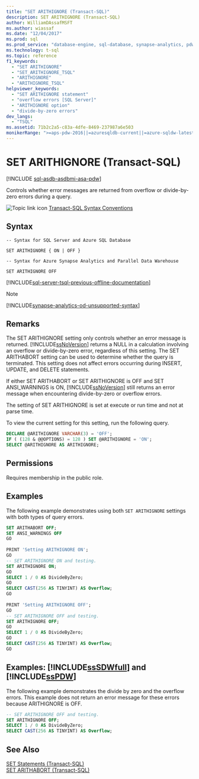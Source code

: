 ```yaml
---
title: "SET ARITHIGNORE (Transact-SQL)"
description: SET ARITHIGNORE (Transact-SQL)
author: WilliamDAssafMSFT
ms.author: wiassaf
ms.date: "12/04/2017"
ms.prod: sql
ms.prod_service: "database-engine, sql-database, synapse-analytics, pdw"
ms.technology: t-sql
ms.topic: reference
f1_keywords:
  - "SET ARITHIGNORE"
  - "SET_ARITHIGNORE_TSQL"
  - "ARITHIGNORE"
  - "ARITHIGNORE_TSQL"
helpviewer_keywords:
  - "SET ARITHIGNORE statement"
  - "overflow errors [SQL Server]"
  - "ARITHIGNORE option"
  - "divide-by-zero errors"
dev_langs:
  - "TSQL"
ms.assetid: 71b2c2a5-c83a-4dfe-8469-237987a6e503
monikerRange: ">=aps-pdw-2016||=azuresqldb-current||=azure-sqldw-latest||>=sql-server-2016||>=sql-server-linux-2017||=azuresqldb-mi-current"
---
```

# SET ARITHIGNORE (Transact-SQL)
[!INCLUDE [sql-asdb-asdbmi-asa-pdw](../../includes/applies-to-version/sql-asdb-asdbmi-asa-pdw.md)]

  Controls whether error messages are returned from overflow or divide-by-zero errors during a query.  
  
 ![Topic link icon](../../database-engine/configure-windows/media/topic-link.gif "Topic link icon") [Transact-SQL Syntax Conventions](../../t-sql/language-elements/transact-sql-syntax-conventions-transact-sql.md)  
  
## Syntax  
  
```syntaxsql
-- Syntax for SQL Server and Azure SQL Database

SET ARITHIGNORE { ON | OFF }
```

```syntaxsql
-- Syntax for Azure Synapse Analytics and Parallel Data Warehouse  

SET ARITHIGNORE OFF
```

[!INCLUDE[sql-server-tsql-previous-offline-documentation](../../includes/sql-server-tsql-previous-offline-documentation.md)]

> [!NOTE]
> [!INCLUDE[synapse-analytics-od-unsupported-syntax](../../includes/synapse-analytics-od-unsupported-syntax.md)]

## Remarks
 The SET ARITHIGNORE setting only controls whether an error message is returned. [!INCLUDE[ssNoVersion](../../includes/ssnoversion-md.md)] returns a NULL in a calculation involving an overflow or divide-by-zero error, regardless of this setting. The SET ARITHABORT setting can be used to determine whether the query is terminated. This setting does not affect errors occurring during INSERT, UPDATE, and DELETE statements.  
  
 If either SET ARITHABORT or SET ARITHIGNORE is OFF and SET ANSI_WARNINGS is ON, [!INCLUDE[ssNoVersion](../../includes/ssnoversion-md.md)] still returns an error message when encountering divide-by-zero or overflow errors.  
  
 The setting of SET ARITHIGNORE is set at execute or run time and not at parse time.  
  
 To view the current setting for this setting, run the following query.  
  
```sql  
DECLARE @ARITHIGNORE VARCHAR(3) = 'OFF';  
IF ( (128 & @@OPTIONS) = 128 ) SET @ARITHIGNORE = 'ON';  
SELECT @ARITHIGNORE AS ARITHIGNORE;  
```  
  
## Permissions  
 Requires membership in the public role.  
  
## Examples  
 The following example demonstrates using both `SET ARITHIGNORE` settings with both types of query errors.  
  
```sql  
SET ARITHABORT OFF;  
SET ANSI_WARNINGS OFF  
GO  
  
PRINT 'Setting ARITHIGNORE ON';  
GO  
-- SET ARITHIGNORE ON and testing.  
SET ARITHIGNORE ON;  
GO  
SELECT 1 / 0 AS DivideByZero;  
GO  
SELECT CAST(256 AS TINYINT) AS Overflow;  
GO  
  
PRINT 'Setting ARITHIGNORE OFF';  
GO  
-- SET ARITHIGNORE OFF and testing.  
SET ARITHIGNORE OFF;  
GO  
SELECT 1 / 0 AS DivideByZero;  
GO  
SELECT CAST(256 AS TINYINT) AS Overflow;  
GO  
```  
  
## Examples: [!INCLUDE[ssSDWfull](../../includes/sssdwfull-md.md)] and [!INCLUDE[ssPDW](../../includes/sspdw-md.md)]  
 The following example demonstrates the divide by zero and the overflow errors. This example does not return an error message for these errors because ARITHIGNORE is OFF.  
  
```sql  
-- SET ARITHIGNORE OFF and testing.  
SET ARITHIGNORE OFF;  
SELECT 1 / 0 AS DivideByZero;  
SELECT CAST(256 AS TINYINT) AS Overflow;  
```  
  
## See Also  
 [SET Statements &#40;Transact-SQL&#41;](../../t-sql/statements/set-statements-transact-sql.md)   
 [SET ARITHABORT &#40;Transact-SQL&#41;](../../t-sql/statements/set-arithabort-transact-sql.md)  
  
  

